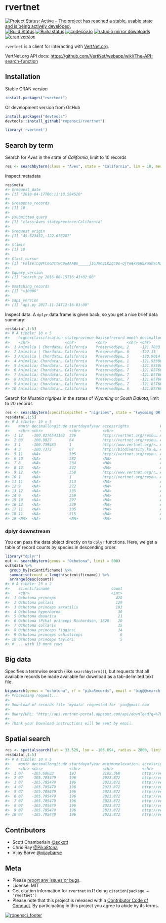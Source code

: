 rvertnet
=======


[![Project Status: Active – The project has reached a stable, usable state and is being actively developed.](http://www.repostatus.org/badges/latest/active.svg)](http://www.repostatus.org/#active)
[![Build Status](https://travis-ci.org/ropensci/rvertnet.svg?branch=master)](https://travis-ci.org/ropensci/rvertnet)
[![Build status](https://ci.appveyor.com/api/projects/status/duyrffhdrstu840v?svg=true)](https://ci.appveyor.com/project/sckott/rvertnet)
[![codecov.io](https://codecov.io/github/ropensci/rvertnet/coverage.svg?branch=master)](https://codecov.io/github/ropensci/rvertnet?branch=master)
[![rstudio mirror downloads](http://cranlogs.r-pkg.org/badges/grand-total/rvertnet?color=2ECC71)](https://github.com/metacran/cranlogs.app)
[![cran version](http://www.r-pkg.org/badges/version/rvertnet)](https://cran.r-project.org/package=rvertnet)


`rvertnet` is a client for interacting with [VertNet.org](http://vertnet.org/).

VertNet.org API docs: <https://github.com/VertNet/webapp/wiki/The-API-search-function>

## Installation

Stable CRAN version


```r
install.packages("rvertnet")
```

Or development version from GitHub


```r
install.packages("devtools")
devtools::install_github("ropensci/rvertnet")
```


```r
library('rvertnet')
```

## Search by term

Search for _Aves_ in the state of _California_, limit to 10 records


```r
res <- searchbyterm(class = "Aves", state = "California", lim = 10, messages = FALSE)
```

Inspect metadata


```r
res$meta
#> $request_date
#> [1] "2018-04-17T06:11:10.584520"
#> 
#> $response_records
#> [1] 10
#> 
#> $submitted_query
#> [1] "class:Aves stateprovince:California"
#> 
#> $request_origin
#> [1] "45.523452,-122.676207"
#> 
#> $limit
#> [1] 10
#> 
#> $last_cursor
#> [1] "False:Cq8FCooDCtwC9wAAABn_____jIGJmo2LkZqL0o-QjYuek96WkZuah9LNz87M0s_H0s_H_wAA_3RtoKCZi4ygoP8AAP9dno-PmpGYlpGa_wAA_3N0bZaRm5qH_wAA_12biJz_AAD_c3Rtm5CcoJab_wAA_12cnozQkI2R0IqNkdKcnouek5CY0pyejNKQjZHSzs_Pzs7_AAD_c3-cnozQkI2R0IqNkdKcnouek5CY0pyejNKQjZHSzs_Pzs7_AAD__wD-__6MgYmajYuRmovSj5CNi56T3paRm5qH0s3PzszSz8fSz8f_AHRtoKCZi4ygoP8AXZ6Pj5qRmJaRmv8Ac3RtlpGbmof_AF2biJz_AHN0bZuQnKCWm_8AXZyejNCQjZHQio2R0pyei56TkJjSnJ6M0pCNkdLOz8_Ozv8Ac3-cnozQkI2R0IqNkdKcnouek5CY0pyejNKQjZHSzs_Pzs7_AP_-EAohBN0EkB08Gxk5AAAAAOb___9IClAAWgsJdSRwg5uy6lIQAmDOz46YAhINRG9jdW1lbnRJbmRleBruAShBTkQgKElTICJjdXN0b21lcl9uYW1lIiAiYXBwZW5naW5lIikgKElTICJncm91cF9uYW1lIiAic352ZXJ0bmV0LXBvcnRhbCIpIChJUyAibmFtZXNwYWNlIiAiaW5kZXgtMjAxMy0wOC0wOCIpIChJUyAiaW5kZXhfbmFtZSIgImR3YyIpIChBTkQgKE9SIChRVCAiQXZlcyIgInJ0ZXh0X2NsYXNzIikgKElTICJyYXRvbV9jbGFzcyIgImF2ZXMiKSkgKFFUICJDYWxpZm9ybmlhIiAicnRleHRfc3RhdGVwcm92aW5jZSIpKSk6GQoMKE4gb3JkZXJfaWQpEAEZAAAAAAAA8P9KBQgAQOgH"
#> 
#> $query_version
#> [1] "search.py 2016-08-15T16:43+02:00"
#> 
#> $matching_records
#> [1] ">10000"
#> 
#> $api_version
#> [1] "api.py 2017-11-24T12:16-03:00"
```

Inspect data. A `dplyr` data.frame is given back, so you get a nice brief data summary:


```r
res$data[,1:5]
#> # A tibble: 10 x 5
#>    higherclassification stateprovince basisofrecord month decimallongitude
#>    <chr>                <chr>         <chr>         <chr> <chr>           
#>  1 Animalia | Chordata… California    PreservedSpe… 2     -121.7833       
#>  2 Animalia | Chordata… California    PreservedSpe… 6     -122.15         
#>  3 Animalia | Chordata… California    PreservedSpe… 5     -120.9014       
#>  4 Animalia; Chordata;… California    PreservedSpe… 1     -121.93300      
#>  5 Animalia; Chordata;… California    PreservedSpe… 1     -121.93300      
#>  6 Animalia; Chordata;… California    PreservedSpe… 7     -121.85760      
#>  7 Animalia; Chordata;… California    PreservedSpe… 7     -121.85760      
#>  8 Animalia; Chordata;… California    PreservedSpe… 7     -121.85760      
#>  9 Animalia; Chordata;… California    PreservedSpe… 7     -121.85760      
#> 10 Animalia; Chordata;… California    PreservedSpe… 6     -121.85760
```

Search for _Mustela nigripes_ in the states of _Wyoming_ or _South Dakota_, limit to 20 records


```r
res <- searchbyterm(specificepithet = "nigripes", state = "(wyoming OR south dakota)", limit = 20, messages = FALSE)
res$data[,1:5]
#> # A tibble: 19 x 5
#>    month decimallongitude startdayofyear accessrights              kingdom
#>    <chr> <chr>            <chr>          <chr>                     <chr>  
#>  1 12    -100.8276541162  336            http://vertnet.org/resou… Animal…
#>  2 03    -100.9827        64             http://vertnet.org/resou… Animal…
#>  3 1     -100.759483      1              http://www.vertnet.org/r… Animal…
#>  4 3     -100.7373        67             http://biodiversity.ku.e… Animal…
#>  5 11    <NA>             305            http://vertnet.org/resou… Animal…
#>  6 10    <NA>             282            <NA>                      Animal…
#>  7 8     <NA>             234            <NA>                      Animal…
#>  8 12    <NA>             342            <NA>                      Animal…
#>  9 12    <NA>             358            http://www.vertnet.org/r… Animal…
#> 10 1     <NA>             1              http://vertnet.org/resou… Animal…
#> 11 11    <NA>             313            <NA>                      Animal…
#> 12 9     <NA>             272            <NA>                      Animal…
#> 13 12    <NA>             335            <NA>                      Animal…
#> 14 9     <NA>             259            <NA>                      Animal…
#> 15 10    <NA>             297            <NA>                      Animal…
#> 16 12    <NA>             339            <NA>                      Animal…
#> 17 11    <NA>             305            <NA>                      Animal…
#> 18 11    <NA>             315            <NA>                      Animal…
#> 19 <NA>  <NA>             <NA>           <NA>                      Animal…
```

### dplyr downstream

You can pass the data object directly on to `dplyr` functions. Here, we get a table of record counts by species in descending order.


```r
library("dplyr")
out <- searchbyterm(genus = "Ochotona", limit = 800)
out$data %>%
  group_by(scientificname) %>%
  summarise(count = length(scientificname)) %>%
  arrange(desc(count))
#> # A tibble: 23 x 2
#>    scientificname                            count
#>    <chr>                                     <int>
#>  1 Ochotona princeps                           428
#>  2 Ochotona pallasi                            129
#>  3 Ochotona princeps saxatilis                 103
#>  4 Ochotona hyperborea                          30
#>  5 Ochotona dauurica                            21
#>  6 Ochotona (Pika) princeps Richardson, 1828    20
#>  7 Ochotona collaris                            15
#>  8 Ochotona princeps figginsi                   14
#>  9 Ochotona princeps schisticeps                 6
#> 10 Ochotona princeps taylori                     5
#> # ... with 13 more rows
```


## Big data

Specifies a termwise search (like `searchbyterm()`), but requests that all available records be made available for download as a tab-delimited text file.


```r
bigsearch(genus = "ochotona", rf = "pikaRecords", email = "big@@search.luv")
#> Processing request...
#>
#> Download of records file 'mydata' requested for 'you@gmail.com'
#>
#> Query/URL: "http://api.vertnet-portal.appspot.com/api/download?q=%7B%22q%22:%22genus:ochotona%22,%22n%22:%22mydata%22,%22e%22:%22you@gmail.com%22%7D"
#>
#> Thank you! Download instructions will be sent by email.
```

## Spatial search


```r
res <- spatialsearch(lat = 33.529, lon = -105.694, radius = 2000, limit = 10, messages = FALSE)
res$data[,1:5]
#> # A tibble: 10 x 5
#>    month decimallongitude startdayofyear minimumelevation… accessrights   
#>    <chr> <chr>            <chr>          <chr>             <chr>          
#>  1 07    -105.68633       193            2182.368          http://vertnet…
#>  2 07    -105.705479      196            2023.872          http://vertnet…
#>  3 07    -105.705479      196            2023.872          http://vertnet…
#>  4 07    -105.705479      196            2023.872          http://vertnet…
#>  5 07    -105.705479      196            2023.872          http://vertnet…
#>  6 07    -105.705479      196            2023.872          http://vertnet…
#>  7 07    -105.705479      196            2023.872          http://vertnet…
#>  8 07    -105.705479      196            2023.872          http://vertnet…
#>  9 07    -105.705479      196            2023.872          http://vertnet…
#> 10 07    -105.705479      196            2023.872          http://vertnet…
```

## Contributors

* Scott Chamberlain [@sckott](https://github.com/sckott)
* Chris Ray [@Pika8tona](https://github.com/Pika8tona)
* Vijay Barve [@vijaybarve](https://github.com/vijaybarve)

## Meta

* Please [report any issues or bugs](https://github.com/ropensci/rvertnet/issues).
* License: MIT
* Get citation information for `rvertnet` in R doing `citation(package = 'rvertnet')`
* Please note that this project is released with a [Contributor Code of Conduct](CODE_OF_CONDUCT.md).
By participating in this project you agree to abide by its terms.

[![ropensci_footer](https://ropensci.org/public_images/github_footer.png)](https://ropensci.org)
